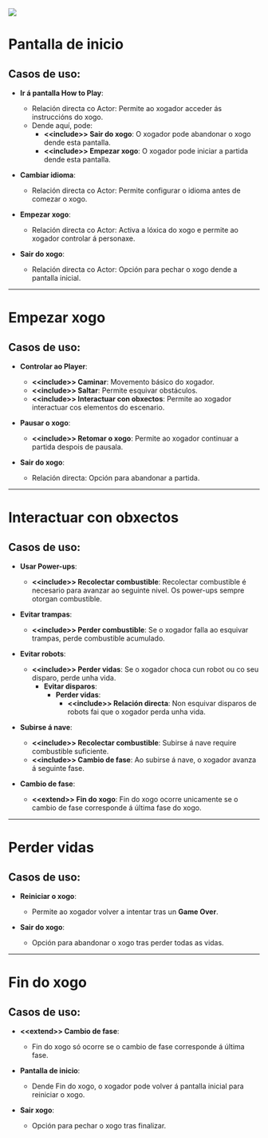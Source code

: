 <img src="img/CasosUso.png"/>

# Pantalla de inicio
## Casos de uso:

* **Ir á pantalla How to Play**:
  - Relación directa co Actor: Permite ao xogador acceder ás instruccións do xogo.
  - Dende aquí, pode:
    - **&lt;&lt;include&gt;&gt; Sair do xogo**: O xogador pode abandonar o xogo dende esta pantalla.
    - **&lt;&lt;include&gt;&gt; Empezar xogo**: O xogador pode iniciar a partida dende esta pantalla.

* **Cambiar idioma**:
  - Relación directa co Actor: Permite configurar o idioma antes de comezar o xogo.

* **Empezar xogo**:
  - Relación directa co Actor: Activa a lóxica do xogo e permite ao xogador controlar á personaxe.

* **Sair do xogo**:
  - Relación directa co Actor: Opción para pechar o xogo dende a pantalla inicial.

---

# Empezar xogo
## Casos de uso:

* **Controlar ao Player**:
  - **&lt;&lt;include&gt;&gt; Caminar**: Movemento básico do xogador.
  - **&lt;&lt;include&gt;&gt; Saltar**: Permite esquivar obstáculos.
  - **&lt;&lt;include&gt;&gt; Interactuar con obxectos**: Permite ao xogador interactuar cos elementos do escenario.

* **Pausar o xogo**:
  - **&lt;&lt;include&gt;&gt; Retomar o xogo**: Permite ao xogador continuar a partida despois de pausala.

* **Sair do xogo**:
  - Relación directa: Opción para abandonar a partida.

---

# Interactuar con obxectos
## Casos de uso:

* **Usar Power-ups**:
  - **&lt;&lt;include&gt;&gt; Recolectar combustible**: Recolectar combustible é necesario para avanzar ao seguinte nivel. Os power-ups sempre otorgan combustible.

* **Evitar trampas**:
  - **&lt;&lt;include&gt;&gt; Perder combustible**: Se o xogador falla ao esquivar trampas, perde combustible acumulado.

* **Evitar robots**:
  - **&lt;&lt;include&gt;&gt; Perder vidas**: Se o xogador choca cun robot ou co seu disparo, perde unha vida.
    - **Evitar disparos**:
      - **Perder vidas**:
        - **&lt;&lt;include&gt;&gt; Relación directa**: Non esquivar disparos de robots fai que o xogador perda unha vida.

* **Subirse á nave**:
  - **&lt;&lt;include&gt;&gt; Recolectar combustible**: Subirse á nave require combustible suficiente.
  - **&lt;&lt;include&gt;&gt; Cambio de fase**: Ao subirse á nave, o xogador avanza á seguinte fase.

* **Cambio de fase**:
  - **&lt;&lt;extend&gt;&gt; Fin do xogo**: Fin do xogo ocorre unicamente se o cambio de fase corresponde á última fase do xogo.

---

# Perder vidas
## Casos de uso:

* **Reiniciar o xogo**:
  - Permite ao xogador volver a intentar tras un **Game Over**.
  
* **Sair do xogo**:
  - Opción para abandonar o xogo tras perder todas as vidas.

---

# Fin do xogo
## Casos de uso:

* **&lt;&lt;extend&gt;&gt; Cambio de fase**:
  - Fin do xogo só ocorre se o cambio de fase corresponde á última fase.

* **Pantalla de inicio**:
  - Dende Fin do xogo, o xogador pode volver á pantalla inicial para reiniciar o xogo.

* **Sair xogo**:
  - Opción para pechar o xogo tras finalizar.